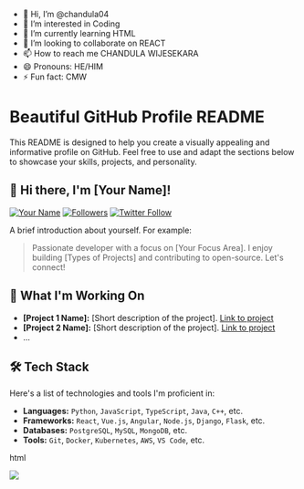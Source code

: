 - 👋 Hi, I’m @chandula04
- 👀 I’m interested in Coding
- 🌱 I’m currently learning HTML
- 💞️ I’m looking to collaborate on REACT
- 📫 How to reach me CHANDULA WIJESEKARA
- 😄 Pronouns: HE/HIM
- ⚡ Fun fact: CMW
# Beautiful GitHub Profile README

This README is designed to help you create a visually appealing and informative profile on GitHub. Feel free to use and adapt the sections below to showcase your skills, projects, and personality.

## 👋 Hi there, I'm [Your Name]!

[![Your Name](https://img.shields.io/badge/Author-%5BYour%20Name%5D-blueviolet)](https://github.com/[YourUsername])
[![Followers](https://img.shields.io/github/followers/[YourUsername]?style=social)](https://github.com/[YourUsername]?tab=followers)
[![Twitter Follow](https://img.shields.io/twitter/follow/[YourTwitterHandle]?style=social)](https://twitter.com/[YourTwitterHandle])

A brief introduction about yourself. For example:

> Passionate developer with a focus on [Your Focus Area]. I enjoy building [Types of Projects] and contributing to open-source. Let's connect!

## 🚀 What I'm Working On

-   **[Project 1 Name]:** [Short description of the project]. [Link to project](https://github.com/[YourUsername]/[Project1])
-   **[Project 2 Name]:** [Short description of the project]. [Link to project](https://github.com/[YourUsername]/[Project2])
-   ...

## 🛠️ Tech Stack

Here's a list of technologies and tools I'm proficient in:

-   **Languages:** `Python`, `JavaScript`, `TypeScript`, `Java`, `C++`, etc.
-   **Frameworks:** `React`, `Vue.js`, `Angular`, `Node.js`, `Django`, `Flask`, etc.
-   **Databases:** `PostgreSQL`, `MySQL`, `MongoDB`, etc.
-   **Tools:** `Git`, `Docker`, `Kubernetes`, `AWS`, `VS Code`, etc.

html

<p align="left">
  <a href="[https://skillicons.dev](https://skillicons.dev)">
    <img src="[https://skillicons.dev/icons?i=python,js,react,nodejs,git,docker,aws,vscode](https://www.google.com/search?q=https://skillicons.dev/icons%3Fi%3Dpython,js,react,nodejs,git,docker,aws,vscode)" />
  </a>
</p>
<!---
chandula04/chandula04 is a ✨ special ✨ repository because its `README.md` (this file) appears on your GitHub profile.
You can click the Preview link to take a look at your changes.
--->
